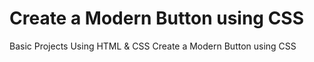 # Create a Modern Button using CSS
Basic Projects Using HTML &amp; CSS
 Create a Modern Button using CSS 

